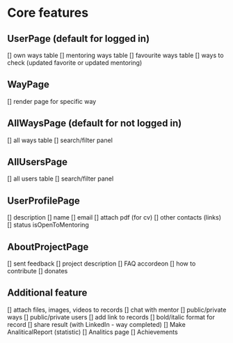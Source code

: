 # Core features

## UserPage (default for logged in)

[] own ways table
[] mentoring ways table
[] favourite ways table
[] ways to check (updated favorite or updated mentoring)

## WayPage

[] render page for specific way

## AllWaysPage (default for not logged in)

[] all ways table
[] search/filter panel

## AllUsersPage

[] all users table
[] search/filter panel

## UserProfilePage

[] description
[] name
[] email
[] attach pdf (for cv)
[] other contacts (links)
[] status isOpenToMentoring

## AboutProjectPage

[] sent feedback
[] project description
[] FAQ accordeon
[] how to contribute
[] donates

## Additional feature

[] attach files, images, videos to records
[] chat with mentor
[] public/private ways
[] public/private users
[] add link to records
[] bold/italic format for record
[] share result (with LinkedIn - way completed)
[] Make AnaliticalReport (statistic)
[] Analitics page
[] Achievements
